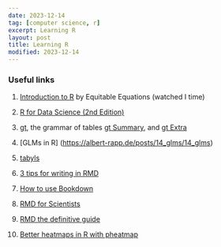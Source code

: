 ```yaml
---
date: 2023-12-14
tag: [computer science, r]
excerpt: Learning R
layout: post
title: Learning R
modified: 2023-12-14
---
```


### Useful links

1. [Introduction to R](https://www.youtube.com/watch?v=yZ0bV2Afkjc&ab_channel=EquitableEquations) by Equitable Equations (watched I time)
1. [R for Data Science (2nd Edition)](https://r4ds.hadley.nz/import)
1. [gt](https://themockup.blog/posts/2020-09-04-10-table-rules-in-r/#rule-10-add-visualizations-when-appropriate), the grammar of tables [gt Summary](https://www.danieldsjoberg.com/gt-and-gtsummary-presentation/#1), and [gt Extra](https://themockup.blog/posts/2022-06-13-gtextras-cran/)
1. [GLMs in R] (https://albert-rapp.de/posts/14_glms/14_glms)

1. [tabyls](https://nmrgroup.r-universe.dev/articles/janitor/tabyls.html)
1. [3 tips for writing in RMD](https://www.njtierney.com/post/2018/02/28/three-r-tips/)
1. [How to use Bookdown](https://bookdown.org/yihui/rmarkdown-cookbook/rmarkdown-anatomy.html#code-chunks)
1. [RMD for Scientists](https://rmd4sci.njtierney.com/start)
1. [RMD the definitive guide](https://bookdown.org/yihui/rmarkdown/)
1. [Better heatmaps in R with pheatmap](https://r-charts.com/correlation/pheatmap/)
